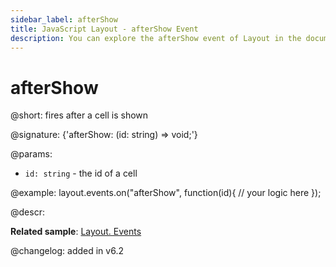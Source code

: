```yaml
---
sidebar_label: afterShow
title: JavaScript Layout - afterShow Event 
description: You can explore the afterShow event of Layout in the documentation of the DHTMLX JavaScript UI library. Browse developer guides and API reference, try out code examples and live demos, and download a free 30-day evaluation version of DHTMLX Suite.
---
```


# afterShow

@short: fires after a cell is shown

@signature: {'afterShow: (id: string) => void;'}

@params:
- `id: string` - the id of a cell

@example:
layout.events.on("afterShow", function(id){
    // your logic here
});

@descr:

**Related sample**: [Layout. Events](https://snippet.dhtmlx.com/fyxw0map)

@changelog:
added in v6.2
